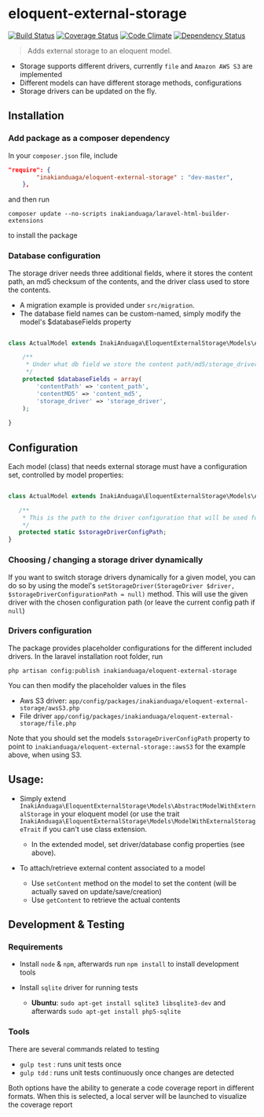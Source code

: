 eloquent-external-storage
=========================

[![Build Status][travis-image]][travis-url] [![Coverage Status][coveralls-image]][coveralls-url] [![Code Climate][code-climate-image]][code-climate-url] [![Dependency Status][dependency-status-image]][dependency-status-url]

> Adds external storage to an eloquent model.

- Storage supports different drivers, currently `file` and `Amazon AWS S3` are implemented
- Different models can have different storage methods, configurations
- Storage drivers can be updated on the fly.

## Installation

### Add package as a composer dependency

In your `composer.json` file, include

```json
"require": {
        "inakianduaga/eloquent-external-storage" : "dev-master",
    },
```

and then run

`composer update --no-scripts inakianduaga/laravel-html-builder-extensions`

to install the package

### Database configuration

The storage driver needs three additional fields, where it stores the content path, an md5 checksum of the contents,
and the driver class used to store the contents.

- A migration example is provided under `src/migration`.
- The database field names can be custom-named, simply modify the model's $databaseFields property

```php

class ActualModel extends InakiAnduaga\EloquentExternalStorage\Models\AbstractModelWithExternalStorage {

    /**
     * Under what db field we store the content path/md5/storage_driver_class for this model
     */
    protected $databaseFields = array(
        'contentPath' => 'content_path',
        'contentMD5' => 'content_md5',
        'storage_driver' => 'storage_driver',
    );
    
}
```

## Configuration
 
Each model (class) that needs external storage must have a configuration set, controlled by model properties:
  
```php

class ActualModel extends InakiAnduaga\EloquentExternalStorage\Models\AbstractModelWithExternalStorage {

   /**
    * This is the path to the driver configuration that will be used for this model class, independently of other classes
    */
   protected static $storageDriverConfigPath;    
}
```

### Choosing / changing a storage driver dynamically 

If you want to switch storage drivers dynamically for a given model, you can do so by using the model's `setStorageDriver(StorageDriver $driver, $storageDriverConfigurationPath = null)` method. 
This will use the given driver with the chosen configuration path (or leave the current config path if `null`)

### Drivers configuration

The package provides placeholder configurations for the different included drivers. In the laravel installation root folder, run

`php artisan config:publish inakianduaga/eloquent-external-storage`

You can then modify the placeholder values in the files 
- Aws S3 driver: `app/config/packages/inakianduaga/eloquent-external-storage/awsS3.php` 
- File driver `app/config/packages/inakianduaga/eloquent-external-storage/file.php`

Note that you should set the models `$storageDriverConfigPath` property to point to `inakianduaga/eloquent-external-storage::awsS3` for the example above, when using S3.


## Usage:

- Simply extend `InakiAnduaga\EloquentExternalStorage\Models\AbstractModelWithExternalStorage` in your eloquent model (or use the trait `InakiAnduaga\EloquentExternalStorage\Models\ModelWithExternalStorageTrait` if you can't use class extension. 
   - In the extended model, set driver/database config properties (see above). 

- To attach/retrieve external content associated to a model
   - Use `setContent` method on the model to set the content (will be actually saved on update/save/creation)
   - Use `getContent` to retrieve the actual contents


## Development & Testing

### Requirements

- Install `node` & `npm`, afterwards run `npm install` to install development tools
- Install `sqlite` driver for running tests

   - **Ubuntu**: `sudo apt-get install sqlite3 libsqlite3-dev` and afterwards `sudo apt-get install php5-sqlite`

### Tools
There are several commands related to testing

- `gulp test` : runs unit tests once
- `gulp tdd`  : runs unit tests continuously once changes are detected

Both options have the ability to generate a code coverage report in different formats. When this is selected, a local server will be launched to visualize the coverage report



[travis-url]: https://travis-ci.org/inakianduaga/eloquent-external-storage
[travis-image]: https://travis-ci.org/inakianduaga/eloquent-external-storage.svg?branch=master

[coveralls-url]: https://coveralls.io/r/inakianduaga/eloquent-external-storage
[coveralls-image]: https://coveralls.io/repos/inakianduaga/eloquent-external-storage/badge.svg?branch=master

[code-climate-url]: https://codeclimate.com/github/inakianduaga/eloquent-external-storage
[code-climate-image]: https://codeclimate.com/github/inakianduaga/eloquent-external-storage/badges/gpa.svg

[dependency-status-url]: https://gemnasium.com/inakianduaga/eloquent-external-storage
[dependency-status-image]: https://gemnasium.com/inakianduaga/eloquent-external-storage.svg

